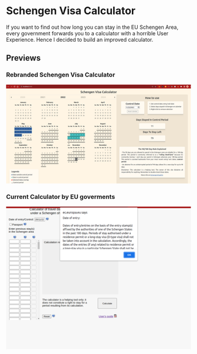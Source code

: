 # Schengen Visa Calculator

If you want to find out how long you can stay in the EU Schengen Area, every government forwards you to a calculator with a horrible User Experience. Hence I decided to build an improved calculator.

## Previews

### Rebranded Schengen Visa Calculator

<p align="center">
  <img src="images/schengen-visa-calculator-preview.png" alt="Rebranded schengen Visa calculator" width="800" >
</p>

### Current Calculator by EU goverments

<p align="center">
  <img src="images/schengen-calc-eu-gov.png" alt="eu gov schengen calculator" width="800" >
</p>
